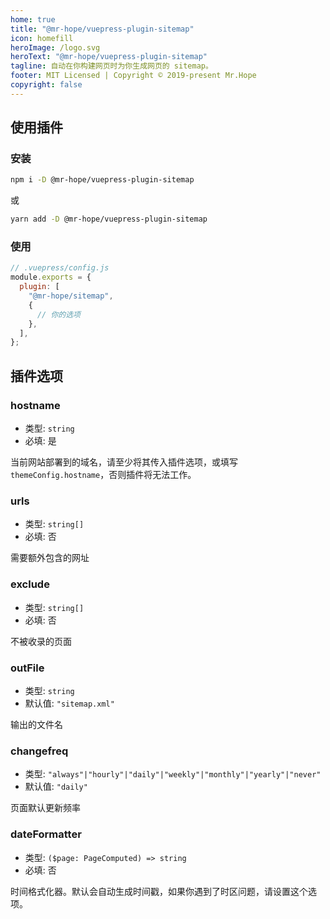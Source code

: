 ```yaml
---
home: true
title: "@mr-hope/vuepress-plugin-sitemap"
icon: homefill
heroImage: /logo.svg
heroText: "@mr-hope/vuepress-plugin-sitemap"
tagline: 自动在你构建网页时为你生成网页的 sitemap。
footer: MIT Licensed | Copyright © 2019-present Mr.Hope
copyright: false
---
```


## 使用插件

### 安装

```bash
npm i -D @mr-hope/vuepress-plugin-sitemap
```

或

```bash
yarn add -D @mr-hope/vuepress-plugin-sitemap
```

### 使用

```js {3-7}
// .vuepress/config.js
module.exports = {
  plugin: [
    "@mr-hope/sitemap",
    {
      // 你的选项
    },
  ],
};
```

## 插件选项

### hostname

- 类型: `string`
- 必填: 是

当前网站部署到的域名，请至少将其传入插件选项，或填写 `themeConfig.hostname`，否则插件将无法工作。

### urls

- 类型: `string[]`
- 必填: 否

需要额外包含的网址

### exclude

- 类型: `string[]`
- 必填: 否

不被收录的页面

### outFile

- 类型: `string`
- 默认值: `"sitemap.xml"`

输出的文件名

### changefreq

- 类型: `"always"|"hourly"|"daily"|"weekly"|"monthly"|"yearly"|"never"`
- 默认值: `"daily"`

页面默认更新频率

### dateFormatter

- 类型: `($page: PageComputed) => string`
- 必填: 否

时间格式化器。默认会自动生成时间戳，如果你遇到了时区问题，请设置这个选项。
